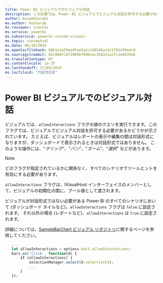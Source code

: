 ```yaml
---
title: Power BI ビジュアルでのビジュアル対話
description: この記事では、Power BI ビジュアルでビジュアル対話を許可する必要があるかどうかを確認する方法について説明します。
author: KesemSharabi
ms.author: kesharab
ms.reviewer: sranins
ms.service: powerbi
ms.subservice: powerbi-custom-visuals
ms.topic: conceptual
ms.date: 06/18/2019
ms.openlocfilehash: b8b1a1a59ee9fae5a1c248548a14c5f91438edc9
ms.sourcegitcommit: 64c860fcbf2969bf089cec358331a1fc1e0d39a8
ms.translationtype: HT
ms.contentlocale: ja-JP
ms.lasthandoff: 11/09/2019
ms.locfileid: "73875526"
---
```

# <a name="visual-interactions-in-power-bi-visuals"></a>Power BI ビジュアルでのビジュアル対話

ビジュアルでは、`allowInteractions` フラグの値のクエリを実行できます。このフラグでは、ビジュアルでビジュアル対話を許可する必要があるかどうかが示されています。 たとえば、ビジュアルはレポートの表示や編集の間は対話形式になりますが、ダッシュボードで表示されるときは対話形式ではありません。 このような操作には、"*クリック*"、"*パン*"、"*ズーム*"、"*選択*" などがあります。 

> [!NOTE]
> どのフラグが指定されているかに関係なく、すべてのシナリオでツールヒントを有効にする必要があります。

`allowInteractions` フラグは、IVisualHost インターフェイスのメンバーとして、ビジュアルの初期化の間に、ブール値として渡されます。

ビジュアルが対話形式ではない必要がある Power BI のすべてのシナリオにおいて (ダッシュボード タイルなど)、`allowInteractions` フラグは `false` に設定されます。 それ以外の場合 (レポートなど)、`allowInteractions` は `true` に設定されます。

詳細については、[SampleBarChart ビジュアル リポジトリ](https://github.com/Microsoft/PowerBI-visuals-sampleBarChart/commit/59a47935d8f5272ce145fe804193599ddb7e2001)に関するページを参照してください。

```typescript
   ...
   let allowInteractions = options.host.allowInteractions;
   bars.on('click', function(d) {
       if (allowInteractions) {
           selectionManager.select(d.selectionId);
           ...
       }
   });
```
